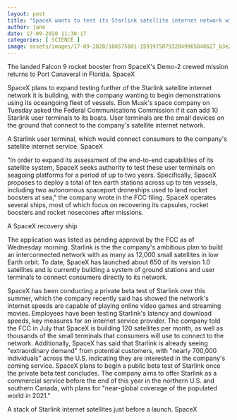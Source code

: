 ```yaml
---
layout: post
title: "SpaceX wants to test its Starlink satellite internet network with boats it uses to land rockets"
author: jane 
date: 17-09-2020 11:30:17 
categories: [ SCIENCE ] 
image: assets/images/17-09-2020/106575801-159197507932849965048627_b3e23100bc_k.jpg
---
```

The landed Falcon 9 rocket booster from SpaceX's Demo-2 crewed mission returns to Port Canaveral in Florida. SpaceX

SpaceX plans to expand testing further of the Starlink satellite internet network it is building, with the company wanting to begin demonstrations using its oceangoing fleet of vessels. Elon Musk's space company on Tuesday asked the Federal Communications Commission if it can add 10 Starlink user terminals to its boats. User terminals are the small devices on the ground that connect to the company's satellite internet network.

A Starlink user terminal, which would connect consumers to the company's satellite internet service. SpaceX

"In order to expand its assessment of the end-to-end capabilities of its satellite system, SpaceX seeks authority to test these user terminals on seagoing platforms for a period of up to two years. Specifically, SpaceX proposes to deploy a total of ten earth stations across up to ten vessels, including two autonomous spaceport droneships used to land rocket boosters at sea," the company wrote in the FCC filing. SpaceX operates several ships, most of which focus on recovering its capsules, rocket boosters and rocket nosecones after missions.

A SpaceX recovery ship

The application was listed as pending approval by the FCC as of Wednesday morning. Starlink is the the company's ambitious plan to build an interconnected network with as many as 12,000 small satellites in low Earth orbit. To date, SpaceX has launched about 650 of its version 1.0 satellites and is currently building a system of ground stations and user terminals to connect consumers directly to its network.

SpaceX has been conducting a private beta test of Starlink over this summer, which the company recently said has showed the network's internet speeds are capable of playing online video games and streaming movies. Employees have been testing Starlink's latency and download speeds, key measures for an internet service provider. The company told the FCC in July that SpaceX is building 120 satellites per month, as well as thousands of the small terminals that consumers will use to connect to the network. Additionally, SpaceX has said that Starlink is already seeing "extraordinary demand" from potential customers, with "nearly 700,000 individuals" across the U.S. indicating they are interested in the company's coming service. SpaceX plans to begin a public beta test of Starlink once the private beta test concludes. The company aims to offer Starlink as a commercial service before the end of this year in the northern U.S. and southern Canada, with plans for "near-global coverage of the populated world in 2021."

A stack of Starlink internet satellites just before a launch. SpaceX